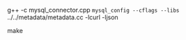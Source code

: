 <!-- 先在executor目录下编译executor生成.o文件 -->
g++ -c mysql_connector.cpp `mysql_config --cflags --libs` ../../metadata/metadata.cc -lcurl -ljson

<!-- 在该目录下 生成server , client-->
make
